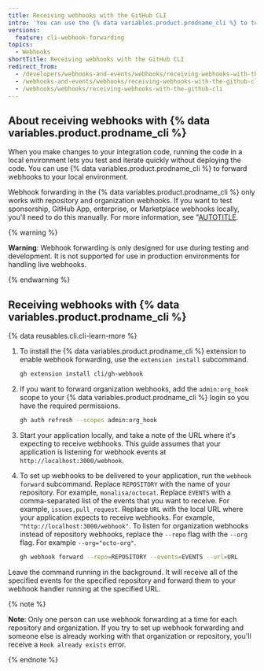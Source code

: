 ```yaml
---
title: Receiving webhooks with the GitHub CLI
intro: 'You can use the {% data variables.product.prodname_cli %} to test webhooks in your development environment without the complexity of port forwarding or third-party tools.'
versions:
  feature: cli-webhook-forwarding
topics:
  - Webhooks
shortTitle: Receiving webhooks with the GitHub CLI
redirect_from:
  - /developers/webhooks-and-events/webhooks/receiving-webhooks-with-the-github-cli
  - /webhooks-and-events/webhooks/receiving-webhooks-with-the-github-cli
  - /webhooks/webhooks/receiving-webhooks-with-the-github-cli
---
```

## About receiving webhooks with {% data variables.product.prodname_cli %}

When you make changes to your integration code, running the code in a local environment lets you test and iterate quickly without deploying the code. You can use {% data variables.product.prodname_cli %} to forward webhooks to your local environment.

Webhook forwarding in the {% data variables.product.prodname_cli %} only works with repository and organization webhooks. If you want to test sponsorship, GitHub App, enterprise, or Marketplace webhooks locally, you'll need to do this manually. For more information, see "[AUTOTITLE](/webhooks-and-events/webhooks/creating-webhooks).

{% warning %}

**Warning**: Webhook forwarding is only designed for use during testing and development. It is not supported for use in production environments for handling live webhooks.

{% endwarning %}

## Receiving webhooks with {% data variables.product.prodname_cli %}

{% data reusables.cli.cli-learn-more %}

1. To install the {% data variables.product.prodname_cli %} extension to enable webhook forwarding, use the `extension install` subcommand.

   ```sh
   gh extension install cli/gh-webhook
   ```

1. If you want to forward organization webhooks, add the `admin:org_hook` scope to your {% data variables.product.prodname_cli %} login so you have the required permissions.

   ```sh
   gh auth refresh --scopes admin:org_hook
   ```

1. Start your application locally, and take a note of the URL where it's expecting to receive webhooks. This guide assumes that your application is listening for webhook events at `http://localhost:3000/webhook`.

1. To set up webhooks to be delivered to your application, run the `webhook forward` subcommand. Replace `REPOSITORY` with the name of your repository. For example, `monalisa/octocat`. Replace `EVENTS` with a comma-separated list of the events that you want to receive. For example, `issues,pull_request`. Replace `URL` with the local URL where your application expects to receive webhooks. For example, `"http://localhost:3000/webhook"`.  To listen for organization webhooks instead of repository webhooks, replace the `--repo` flag with the `--org` flag. For example `--org="octo-org"`.

   ```sh
   gh webhook forward --repo=REPOSITORY --events=EVENTS --url=URL
   ```

  Leave the command running in the background. It will receive all of the specified events for the specified repository and forward them to your webhook handler running at the specified URL.

   {% note %}

   **Note**: Only one person can use webhook forwarding at a time for each repository and organization. If you try to set up webhook forwarding and someone else is already working with that organization or repository, you'll receive a `Hook already exists` error.

   {% endnote %}
